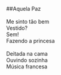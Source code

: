 ##Aquela Paz <br /> 
<br /> 
Me sinto tão bem <br />
Vestido? <br />
Sem! <br />
Fazendo a princesa <br />
 <br />
Deitada na cama  <br />
Ouvindo sozinha <br />
Música francesa  <br />
